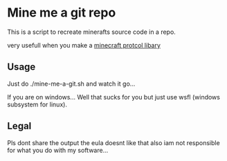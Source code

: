 # Mine me a git repo

This is a script to recreate minerafts source code in a repo.

very usefull when you make a [minecraft protcol libary](https://github.com/admin-else/cmc)

## Usage
Just do ./mine-me-a-git.sh and watch it go...

If you are on windows...
Well that sucks for you but just use wsfl (windows subsystem for linux).

## Legal

Pls dont share the output the eula doesnt like that also iam not responsible for what you do with my software...